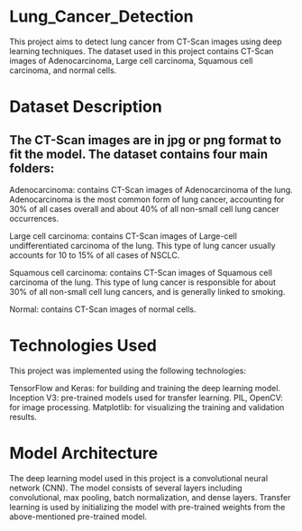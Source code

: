 # Lung_Cancer_Detection

This project aims to detect lung cancer from CT-Scan images using deep learning techniques. The dataset used in this project contains CT-Scan images of Adenocarcinoma, Large cell carcinoma, Squamous cell carcinoma, and normal cells.

# Dataset Description

## The CT-Scan images are in jpg or png format to fit the model. The dataset contains four main folders:

Adenocarcinoma: contains CT-Scan images of Adenocarcinoma of the lung. Adenocarcinoma is the most common form of lung cancer, accounting for 30% of all cases overall and about 40% of all non-small cell lung cancer occurrences.

Large cell carcinoma: contains CT-Scan images of Large-cell undifferentiated carcinoma of the lung. This type of lung cancer usually accounts for 10 to 15% of all cases of NSCLC.

Squamous cell carcinoma: contains CT-Scan images of Squamous cell carcinoma of the lung. This type of lung cancer is responsible for about 30% of all non-small cell lung cancers, and is generally linked to smoking.

Normal: contains CT-Scan images of normal cells.

# Technologies Used

This project was implemented using the following technologies:

TensorFlow and Keras: for building and training the deep learning model.
Inception V3: pre-trained models used for transfer learning.
PIL, OpenCV: for image processing.
Matplotlib: for visualizing the training and validation results.

# Model Architecture

The deep learning model used in this project is a convolutional neural network (CNN). The model consists of several layers including convolutional, max pooling, batch normalization, and dense layers. Transfer learning is used by initializing the model with pre-trained weights from the above-mentioned pre-trained model.
